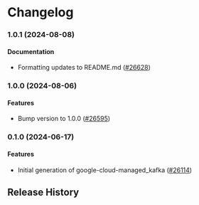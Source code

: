 # Changelog

### 1.0.1 (2024-08-08)

#### Documentation

* Formatting updates to README.md ([#26628](https://github.com/googleapis/google-cloud-ruby/issues/26628)) 

### 1.0.0 (2024-08-06)

#### Features

* Bump version to 1.0.0 ([#26595](https://github.com/googleapis/google-cloud-ruby/issues/26595)) 

### 0.1.0 (2024-06-17)

#### Features

* Initial generation of google-cloud-managed_kafka ([#26114](https://github.com/googleapis/google-cloud-ruby/issues/26114)) 

## Release History
